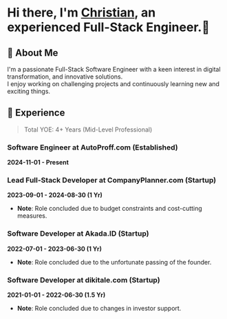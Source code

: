 # Hi there, I'm [Christian](https://www.linkedin.com/in/bennedbaek), an experienced Full-Stack Engineer.👋

## 📝 About Me

I'm a passionate Full-Stack Software Engineer with a keen interest in digital transformation, and innovative solutions.\
I enjoy working on challenging projects and continuously learning new and exciting things.

## 💼 Experience

> Total YOE: 4+ Years (Mid-Level Professional)

### Software Engineer at AutoProff.com (Established)
**2024-11-01 - Present**
<!--- **Responsibilities**:
  - [Responsibility 1]
  - [Responsibility 2]
  - [Responsibility 3]

- **Achievements**:
  - [Achievement 1]
  - [Achievement 2]
  - [Achievement 3] -->

### Lead Full-Stack Developer at CompanyPlanner.com (Startup)
**2023-09-01 - 2024-08-30 (1 Yr)**
- **Note**: Role concluded due to budget constraints and cost-cutting measures.

### Software Developer at Akada.ID (Startup)
**2022-07-01 - 2023-06-30 (1 Yr)**
- **Note**: Role concluded due to the unfortunate passing of the founder.

### Software Developer at dikitale.com (Startup)
**2021-01-01 - 2022-06-30 (1.5 Yr)**
- **Note**: Role concluded due to changes in investor support.

